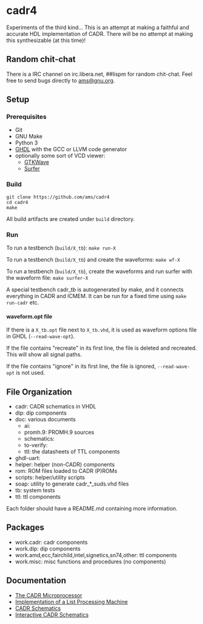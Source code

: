 # cadr4

Experiments of the third kind...  This is an attempt at making a
faithful and accurate HDL implementation of CADR.  There will be no
attempt at making this synthesizable (at this time)!

## Random chit-chat

There is a IRC channel on irc.libera.net, ##lispm for random
chit-chat.  Feel free to send bugs directly to ams@gnu.org.

## Setup

### Prerequisites

- Git
- GNU Make
- Python 3
- [GHDL](http://ghdl.free.fr/) with the GCC or LLVM code generator
- optionally some sort of VCD viewer:
  - [GTKWave](https://gtkwave.sourceforge.net/)
  - [Surfer](https://surfer-project.org)

### Build

```
git clone https://github.com/ams/cadr4
cd cadr4
make
```

All build artifacts are created under `build` directory.

### Run

To run a testbench (`build/X_tb`): `make run-X`

To run a testbench (`build/X_tb`) and create the waveforms: `make wf-X`

To run a testbench (`build/X_tb`), create the waveforms and run surfer with the waveform file: `make surfer-X`

A special testbench cadr_tb is autogenerated by make, and it connects everything in CADR and ICMEM. It can be run for a fixed time using `make run-cadr` etc.

#### waveform.opt file

If there is a `X_tb.opt` file next to `X_tb.vhd`, it is used as waveform options file in GHDL (`--read-wave-opt`).

If the file contains "recreate" in its first line, the file is deleted and recreated. This will show all signal paths.

If the file contains "ignore" in its first line, the file is ignored, `--read-wave-opt` is not used.

## File Organization

- cadr: CADR schematics in VHDL
- dip: dip components
- doc: various documents
  - ai:
  - promh.9: PROMH.9 sources
  - schematics:
  - to-verify:
  - ttl: the datasheets of TTL components
- ghdl-uart:
- helper: helper (non-CADR) components
- rom: ROM files loaded to CADR (P)ROMs
- scripts: helper/utility scripts
- soap: utility to generate cadr_*_suds.vhd files
- tb: system tests
- ttl: ttl components

Each folder should have a README.md containing more information.

## Packages

- work.cadr: cadr components
- work.dip: dip components
- work.amd,ecc,fairchild,intel,signetics,sn74,other: ttl components
- work.misc: misc functions and procedures (no components)

## Documentation

- [The CADR Microprocessor](https://tumbleweed.nu/r/lm-3/uv/cadr.html)
- [Implementation of a List Processing Machine](https://tumbleweed.nu/r/lm-3/uv/knight-thesis.html)
- [CADR Schematics](https://tumbleweed.nu/lm-3/schematics.html)
- [Interactive CADR Schematics](https://www.nexoid.at/cadr/clock1.html)
